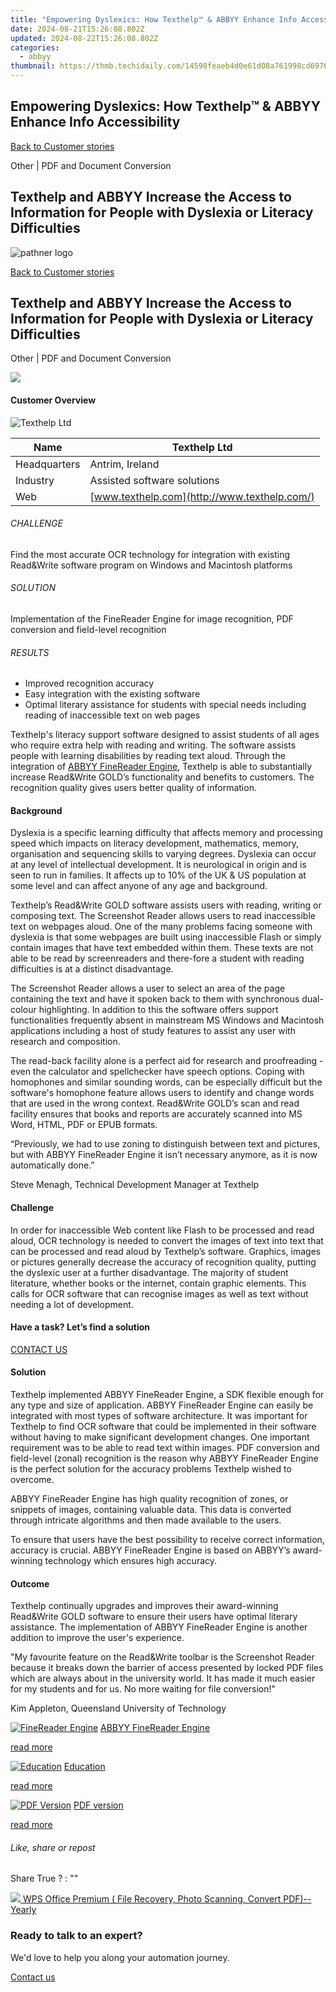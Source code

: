 ```yaml
---
title: "Empowering Dyslexics: How Texthelp™ & ABBYY Enhance Info Accessibility"
date: 2024-08-21T15:26:08.802Z
updated: 2024-08-22T15:26:08.802Z
categories:
  - abbyy
thumbnail: https://thmb.techidaily.com/14598feaeb4d0e61d08a761998cd6976c067dba5c944d538d367654e5b9adad2.jpg
---
```


## Empowering Dyslexics: How Texthelp™ & ABBYY Enhance Info Accessibility

[Back to Customer stories](https://tools.techidaily.com/abbyy/products/)

Other | PDF and Document Conversion

## Texthelp and ABBYY Increase the Access to Information for People with Dyslexia or Literacy Difficulties

![pathner logo](https://content.abbyy.com/-/media/project/abbyy/abbyy/logos-white/abbyy.png?h=40&iar=0&w=120)

[Back to Customer stories](https://tools.techidaily.com/abbyy/products/)

## Texthelp and ABBYY Increase the Access to Information for People with Dyslexia or Literacy Difficulties

Other | PDF and Document Conversion 

![](https://static1.abbyy.com/abbyycommedia/15362/cs-texthelp-556x303.jpg) 

#### Customer Overview

![Texthelp Ltd](https://static2.abbyy.com/abbyycommedia/14895/texthelp.png) 

| Name         | Texthelp Ltd                                 |
| ------------ | -------------------------------------------- |
| Headquarters | Antrim, Ireland                              |
| Industry     | Assisted software solutions                  |
| Web          | [www.texthelp.com](http://www.texthelp.com/) |

###### CHALLENGE

Find the most accurate OCR technology for integration with existing Read&Write software program on Windows and Macintosh platforms

###### SOLUTION

Implementation of the FineReader Engine for image recognition, PDF conversion and field-level recognition

###### RESULTS

* Improved recognition accuracy
* Easy integration with the existing software
* Optimal literary assistance for students with special needs including reading of inaccessible text on web pages

Texthelp's literacy support software designed to assist students of all ages who require extra help with reading and writing. The software assists people with learning disabilities by reading text aloud. Through the integration of [ABBYY FineReader Engine](https://tools.techidaily.com/abbyy/products/), Texthelp is able to substantially increase Read&Write GOLD’s functionality and benefits to customers. The recognition quality gives users better quality of information.

#### Background

Dyslexia is a specific learning difficulty that affects memory and processing speed which impacts on literacy development, mathematics, memory, organisation and sequencing skills to varying degrees. Dyslexia can occur at any level of intellectual development. It is neurological in origin and is seen to run in families. It affects up to 10% of the UK & US population at some level and can affect anyone of any age and background.

Texthelp’s Read&Write GOLD software assists users with reading, writing or composing text. The Screenshot Reader allows users to read inaccessible text on webpages aloud. One of the many problems facing someone with dyslexia is that some webpages are built using inaccessible Flash or simply contain images that have text embedded within them. These texts are not able to be read by screenreaders and there-fore a student with reading difficulties is at a distinct disadvantage.

The Screenshot Reader allows a user to select an area of the page containing the text and have it spoken back to them with synchronous dual-colour highlighting. In addition to this the software offers support functionalities frequently absent in mainstream MS Windows and Macintosh applications including a host of study features to assist any user with research and composition.

The read-back facility alone is a perfect aid for research and proofreading - even the calculator and spellchecker have speech options. Coping with homophones and similar sounding words, can be especially difficult but the software's homophone feature allows users to identify and change words that are used in the wrong context. Read&Write GOLD’s scan and read facility ensures that books and reports are accurately scanned into MS Word, HTML, PDF or EPUB formats.

 “Previously, we had to use zoning to distinguish between text and pictures, but with ABBYY FineReader Engine it isn’t necessary anymore, as it is now automatically done.”

 Steve Menagh, Technical Development Manager at Texthelp

#### Challenge

In order for inaccessible Web content like Flash to be processed and read aloud, OCR technology is needed to convert the images of text into text that can be processed and read aloud by Texthelp’s software. Graphics, images or pictures generally decrease the accuracy of recognition quality, putting the dyslexic user at a further disadvantage. The majority of student literature, whether books or the internet, contain graphic elements. This calls for OCR software that can recognise images as well as text without needing a lot of development.

#### Have a task? Let’s find a solution

[CONTACT US](https://tools.techidaily.com/abbyy/products/) 

#### Solution

Texthelp implemented ABBYY FineReader Engine, a SDK flexible enough for any type and size of application. ABBYY FineReader Engine can easily be integrated with most types of software architecture. It was important for Texthelp to find OCR software that could be implemented in their software without having to make significant development changes. One important requirement was to be able to read text within images. PDF conversion and field-level (zonal) recognition is the reason why ABBYY FineReader Engine is the perfect solution for the accuracy problems Texthelp wished to overcome.

ABBYY FineReader Engine has high quality recognition of zones, or snippets of images, containing valuable data. This data is converted through intricate algorithms and then made available to the users.

To ensure that users have the best possibility to receive correct information, accuracy is crucial. ABBYY FineReader Engine is based on ABBYY’s award-winning technology which ensures high accuracy.

#### Outcome

Texthelp continually upgrades and improves their award-winning Read&Write GOLD software to ensure their users have optimal literary assistance. The implementation of ABBYY FineReader Engine is another addition to improve the user's experience.

 "My favourite feature on the Read&Write toolbar is the Screenshot Reader because it breaks down the barrier of access presented by locked PDF files which are always about in the university world. It has made it much easier for my students and for us. No more waiting for file conversion!"

 Kim Appleton, Queensland University of Technology

[![FineReader Engine](https://static2.abbyy.com/abbyycommedia/14346/3-finereader-engine.jpg)](https://tools.techidaily.com/abbyy/products/) [ABBYY FineReader Engine](https://tools.techidaily.com/abbyy/products/) 

[read more](https://tools.techidaily.com/abbyy/products/) 

[![Education](https://static1.abbyy.com/abbyycommedia/14365/15-education.jpg)](https://tools.techidaily.com/abbyy/products/) [Education](https://tools.techidaily.com/abbyy/products/) 

[read more](https://tools.techidaily.com/abbyy/products/) 

[![PDF Version](https://static2.abbyy.com/abbyycommedia/15361/cs-texthelp-360x162.jpg)](https://static2.abbyy.com/abbyycommedia/8185/case-study-texthelp-education-en.pdf "PDF version") [PDF version](https://static2.abbyy.com/abbyycommedia/8185/case-study-texthelp-education-en.pdf "PDF version") 

[read more](https://static2.abbyy.com/abbyycommedia/8185/case-study-texthelp-education-en.pdf "PDF version") 

###### Like, share or repost

Share  True ?  : "" 

<!-- affiliate ads begin -->
<a href="https://secure.2checkout.com/order/checkout.php?PRODS=38729081&QTY=1&AFFILIATE=108875&CART=1"><img src="https://website-prod.cache.wpscdn.com/img/wps-office-pdf-editor-1x.890dbda.png" border="0">
WPS Office Premium ( File Recovery, Photo Scanning, Convert PDF)--Yearly</a>
<!-- affiliate ads end -->
### Ready to talk to an expert?

We'd love to help you along your automation journey.

[Contact us](https://tools.techidaily.com/abbyy/products/)

<ins class="adsbygoogle"
     style="display:block"
     data-ad-format="autorelaxed"
     data-ad-client="ca-pub-7571918770474297"
     data-ad-slot="1223367746"></ins>



<ins class="adsbygoogle"
     style="display:block"
     data-ad-client="ca-pub-7571918770474297"
     data-ad-slot="8358498916"
     data-ad-format="auto"
     data-full-width-responsive="true"></ins>
